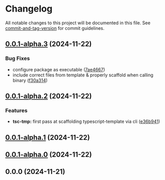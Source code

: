 # Changelog

All notable changes to this project will be documented in this file. See [commit-and-tag-version](https://github.com/absolute-version/commit-and-tag-version) for commit guidelines.

## [0.0.1-alpha.3](https://github.com/andrew-chang-dewitt/create-vite-ssg/compare/v0.0.1-alpha.2...v0.0.1-alpha.3) (2024-11-22)


### Bug Fixes

* configure package as executable ([7ae4667](https://github.com/andrew-chang-dewitt/create-vite-ssg/commit/7ae4667c06ca7860483a759edfdb2f94ae5b9f06))
* include correct files from template & properly scaffold when calling binary ([f30a314](https://github.com/andrew-chang-dewitt/create-vite-ssg/commit/f30a314c505a4d14a57814439a2291d56078e598))

## [0.0.1-alpha.2](https://github.com/andrew-chang-dewitt/create-vite-ssg/compare/v0.0.1-alpha.1...v0.0.1-alpha.2) (2024-11-22)


### Features

* **tsc-tmp:** first pass at scaffolding typescript-template via cli ([e36b941](https://github.com/andrew-chang-dewitt/create-vite-ssg/commit/e36b94145b7534035dcfc8a72a7ee352a42b3c4c))

## [0.0.1-alpha.1](https://github.com/andrew-chang-dewitt/create-vite-ssg/compare/v0.0.1-alpha.0...v0.0.1-alpha.1) (2024-11-22)

## [0.0.1-alpha.0](https://github.com/andrew-chang-dewitt/create-vite-ssg/compare/v0.0.0...v0.0.1-alpha.0) (2024-11-22)

## 0.0.0 (2024-11-21)
